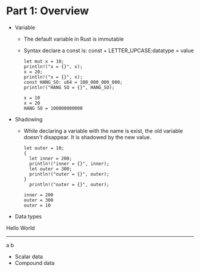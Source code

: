 Part 1: Overview
================

-   Variable
    -   The default variable in Rust is immutable

    -   Syntax declare a const is: const + LETTER\_UPCASE:datatype =
        value

        ``` {.rust .numberLines startFrom="1"}
        let mut x = 10;
        println!("x = {}", x);
        x = 20;
        println!("x = {}", x);
        const HANG_SO: u64 = 100_000_000_000;
        println!("HANG SO = {}", HANG_SO); 
        ```

        ``` {.stdout}
        x = 10
        x = 20
        HANG SO = 100000000000
        ```
-   Shadowing
    -   While declaring a variable with the name is exist, the old
        variable doesn't disappear. It is shadowed by the new value.

        ``` {.rust .numberLines startFrom="7"}
        let outer = 10;
        {
          let inner = 200;
          println!("inner = {}", inner);
          let outer = 300;
          println!("outer = {}", outer);
        }
          println!("outer = {}", outer);
        ```

        ``` {.stdout}
        inner = 200
        outer = 300
        outer = 10
        ```
-   Data types

  Hello   World
  ------- -------
  a       b

-   Scalar data
-   Compound data
